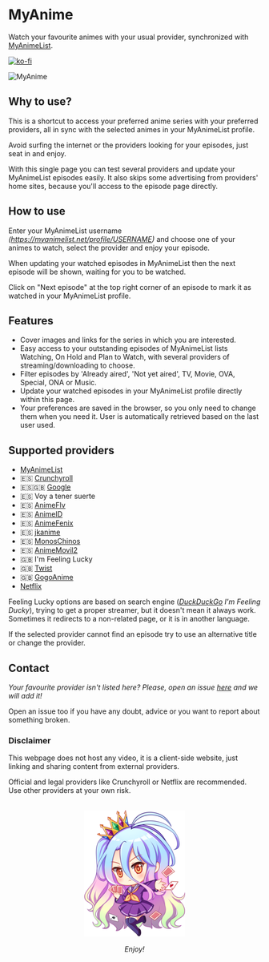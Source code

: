 # MyAnime

Watch your favourite animes with your usual provider, synchronized with [MyAnimeList](https://myanimelist.net/).

[![ko-fi](https://www.ko-fi.com/img/githubbutton_sm.svg)](https://ko-fi.com/carleslc)

![MyAnime](https://i.imgur.com/OnxMvdY.png)

## Why to use?

This is a shortcut to access your preferred anime series with your preferred providers, all in sync with the selected animes in your MyAnimeList profile.

Avoid surfing the internet or the providers looking for your episodes, just seat in and enjoy.

With this single page you can test several providers and update your MyAnimeList episodes easily. It also skips some advertising from providers' home sites, because you'll access to the episode page directly.

## How to use

Enter your MyAnimeList username _(https://myanimelist.net/profile/USERNAME)_ and choose one of your animes to watch, select the provider and enjoy your episode.

When updating your watched episodes in MyAnimeList then the next episode will be shown, waiting for you to be watched.

Click on "Next episode" at the top right corner of an episode to mark it as watched in your MyAnimeList profile.

## Features

- Cover images and links for the series in which you are interested.
- Easy access to your outstanding episodes of MyAnimeList lists Watching, On Hold and Plan to Watch, with several providers of streaming/downloading to choose.
- Filter episodes by 'Already aired', 'Not yet aired', TV, Movie, OVA, Special, ONA or Music.
- Update your watched episodes in your MyAnimeList profile directly within this page.
- Your preferences are saved in the browser, so you only need to change them when you need it. User is automatically retrieved based on the last user used.

## Supported providers

- [MyAnimeList](https://myanimelist.net/)
- 🇪🇸 [Crunchyroll](https://www.crunchyroll.com/)
- 🇪🇸🇬🇧 [Google](https://www.google.com/)
- 🇪🇸 Voy a tener suerte
- 🇪🇸 [AnimeFlv](https://www.animeflv.net)
- 🇪🇸 [AnimeID](https://www.animeid.tv/)
- 🇪🇸 [AnimeFenix](https://animefenix.com/)
- 🇪🇸 [jkanime](http://jkanime.net/)
- 🇪🇸 [MonosChinos](https://monoschinos.com/)
- 🇪🇸 [AnimeMovil2](https://animemovil2.com/)
- 🇬🇧 I'm Feeling Lucky
- 🇬🇧 [Twist](https://twist.moe/)
- 🇬🇧 [GogoAnime](https://www2.gogoanime.se/)
- [Netflix](https://www.netflix.com/)

Feeling Lucky options are based on search engine (_[DuckDuckGo](https://duckduckgo.com/) I'm Feeling Ducky_), trying to get a proper streamer, but it doesn't mean it always work. Sometimes it redirects to a non-related page, or it is in another language.

If the selected provider cannot find an episode try to use an alternative title or change the provider.

## Contact

_Your favourite provider isn't listed here? Please, open an issue [here](http://github.com/Carleslc/MyAnime/issues) and we will add it!_

Open an issue too if you have any doubt, advice or you want to report about something broken.

### Disclaimer

This webpage does not host any video, it is a client-side website, just linking and sharing content from external providers.

Official and legal providers like Crunchyroll or Netflix are recommended. Use other providers at your own risk.

<p align="center">
  <br>
  <img src="src/statics/chibi.png">
</p>

<p align="center">
  <i>Enjoy!</i>
</p>
